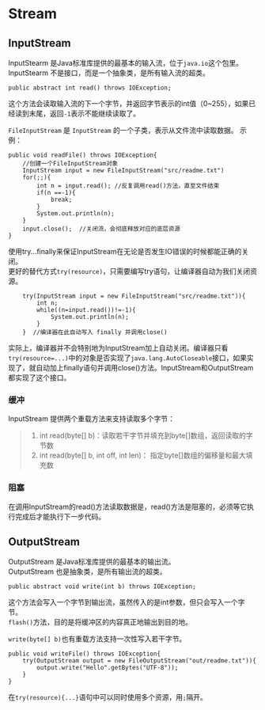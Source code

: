 # Stream

## InputStream
InputStearm 是Java标准库提供的最基本的输入流，位于`java.io`这个包里。  
InputStearm 不是接口，而是一个抽象类，是所有输入流的超类。  
```
public abstract int read() throws IOException;
```
这个方法会读取输入流的下一个字节，并返回字节表示的int值（0~255），如果已经读到末尾，返回`-1`表示不能继续读取了。  

`FileInputStream` 是 `InputStream` 的一个子类，表示从文件流中读取数据。
示例：
```
public void readFile() throws IOException{
    //创建一个FileInputStream对象
    InputStream input = new FileInputStream("src/readme.txt")
    for(;;){
        int n = input.read(); //反复调用read()方法，直至文件结束
        if(n ==-1){
            break;
        }
        System.out.println(n);
    }
    input.close();  //关闭流，会彻底释放对应的底层资源
}
```

使用try...finally来保证InputStream在无论是否发生IO错误的时候都能正确的关闭。  
更好的替代方式`try(resource)`，只需要编写try语句，让编译器自动为我们关闭资源。
```
    try(InputStream input = new FileInputStream("src/readme.txt")){
        int n;
        while((n=input.read())!=-1){
            System.out.println(n);
        }
    }  //编译器在此自动写入 finally 并调用close()
```
实际上，编译器并不会特别地为InputStream加上自动关闭。编译器只看`try(resource=...)`中的对象是否实现了`java.lang.AutoCloseable`接口，如果实现了，就自动加上finally语句并调用close()方法。InputStream和OutputStream都实现了这个接口。

### 缓冲
InputStream 提供两个重载方法来支持读取多个字节：
> 1. int read(byte[] b)：读取若干字节并填充到byte[]数组，返回读取的字节数
> 2. int read(byte[] b, int off, int len)： 指定byte[]数组的偏移量和最大填充数

### 阻塞
在调用InputStream的read()方法读取数据是，read()方法是阻塞的，必须等它执行完成后才能执行下一步代码。

## OutputStream
OutputStream 是Java标准库提供的最基本的输出流。  
OutputStream 也是抽象类，是所有输出流的超类。  
```
public abstract void write(int b) throws IOException;
```
这个方法会写入一个字节到输出流，虽然传入的是int参数，但只会写入一个字节。  
`flash()`方法，目的是将缓冲区的内容真正地输出到目的地。

`write(byte[] b)`也有重载方法支持一次性写入若干字节。
```
public void writeFile() throws IOException{
    try(OutputStream output = new FileOutputStream("out/readme.txt")){
        output.write("Hello".getBytes("UTF-8"));
    }
}
```

在`try(resource){...}`语句中可以同时使用多个资源，用`;`隔开。

